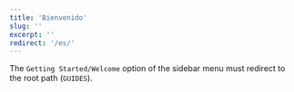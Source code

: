```yaml
---
title: 'Bienvenido'
slug: ''
excerpt: ''
redirect: '/es/'
---
```


The `Getting Started/Welcome` option of the sidebar menu must redirect to the root path (`GUIDES`).
